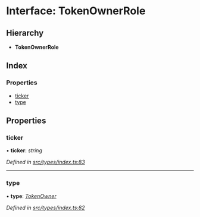 # Interface: TokenOwnerRole

## Hierarchy

* **TokenOwnerRole**

## Index

### Properties

* [ticker](types.tokenownerrole.md#ticker)
* [type](types.tokenownerrole.md#type)

## Properties

###  ticker

• **ticker**: *string*

*Defined in [src/types/index.ts:83](https://github.com/PolymathNetwork/polymesh-sdk/blob/d7c2770/src/types/index.ts#L83)*

___

###  type

• **type**: *[TokenOwner](../enums/types.roletype.md#tokenowner)*

*Defined in [src/types/index.ts:82](https://github.com/PolymathNetwork/polymesh-sdk/blob/d7c2770/src/types/index.ts#L82)*
